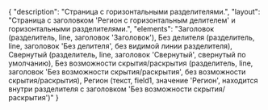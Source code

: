 {
"description": "Страница с горизонтальными разделителями.",
"layout": "Страница с заголовком 'Регион с горизонтальным делителем' и горизонтальными разделителями.",
"elements": "Заголовок (разделитель, line, заголовок 'Заголовок'),
Без делителя (разделитель, line, заголовок 'Без делителя', без видимой линии разделителя),
Свернутый (разделитель, line, заголовок 'Свернутый', свернутый по умолчанию),
Без возможности скрытия/раскрытия (разделитель, line, заголовок 'Без возможности скрытия/раскрытия', без возможности скрытия/раскрытия),
Регион (текст, field1, значение 'Регион', находится внутри разделителя с заголовком 'Без возможности скрытия/раскрытия')"
}